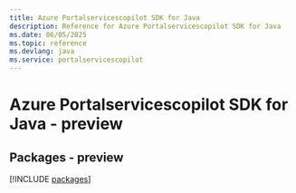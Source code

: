 ```yaml
---
title: Azure Portalservicescopilot SDK for Java
description: Reference for Azure Portalservicescopilot SDK for Java
ms.date: 06/05/2025
ms.topic: reference
ms.devlang: java
ms.service: portalservicescopilot
---
```

# Azure Portalservicescopilot SDK for Java - preview
## Packages - preview
[!INCLUDE [packages](portalservicescopilot-index.md)]